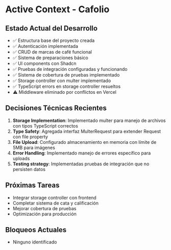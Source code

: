 # Active Context - Cafolio

## Estado Actual del Desarrollo
- ✅ Estructura base del proyecto creada
- ✅ Autenticación implementada
- ✅ CRUD de marcas de café funcional
- ✅ Sistema de preparaciones básico
- ✅ UI components con Shadcn
- ✅ Pruebas de integración configuradas y funcionando
- ✅ Sistema de cobertura de pruebas implementado
- ✅ Storage controller con multer implementado
- ✅ TypeScript errors en storage controller resueltos
- ⚠️ Middleware eliminado por conflictos en Vercel

## Decisiones Técnicas Recientes
1. **Storage Implementation**: Implementado multer para manejo de archivos con tipos TypeScript correctos
2. **Type Safety**: Agregada interfaz MulterRequest para extender Request con file property
3. **File Upload**: Configurado almacenamiento en memoria con límite de 5MB para imágenes
4. **Error Handling**: Implementado manejo de errores específico para uploads
5. **Testing strategy**: Implementadas pruebas de integración que no persisten datos

## Próximas Tareas
- Integrar storage controller con frontend
- Completar sistema de cata y calificación
- Mejorar cobertura de pruebas
- Optimización para producción

## Bloqueos Actuales
- Ninguno identificado